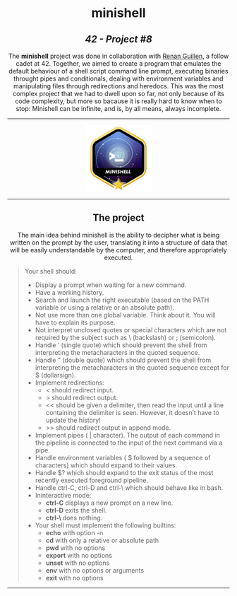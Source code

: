 <h1 align=center>
	<b>minishell</b>
</h1>

<h2 align=center>
	 <i>42 - Project #8</i>
</h2>

<p align=center>
	The <b>minishell</b> project was done in collaboration with <a href="https://github.com/renanguillen">Renan Guillen</a>, a follow cadet at 42. Together, we aimed to create a program that emulates the default behaviour of a shell script command line prompt, executing binaries throught pipes and conditionals, dealing with environment variables and manipulating files through redirections and heredocs. This was the most complex project that we had to dwell upon so far, not only because of its code complexity, but more so bacause it is really hard to know when to stop: Minishell can be infinite, and is, by all means, always incomplete.

---
<div align=center>
<img src=https://github.com/ellewolfgher/minishell/blob/main/minishell.png alt="42 Project Minishell Bonus Badge"/>
</div>

---

<h2 align=center>
The project
</h2>

<p align=center>
The main idea behind minishell is the ability to decipher what is being written on the prompt by the user, translating it into a structure of data that will be easily understandable by the computer, and therefore appropriately executed.
</p>

> Your shell should: 
> - Display a prompt when waiting for a new command. 
> - Have a working history. 
> - Search and launch the right executable (based on the PATH variable or using a relative or an absolute path). 
> - Not use more than one global variable. Think about it. You will have to explain its purpose. 
> - Not interpret unclosed quotes or special characters which are not required by the subject such as \ (backslash) or ; (semicolon). 
> - Handle ’ (single quote) which should prevent the shell from interpreting the metacharacters in the quoted sequence. 
> - Handle " (double quote) which should prevent the shell from interpreting the metacharacters in the quoted sequence except for $ (dollarsign).
> - Implement redirections: 
> 	- < should redirect input. 
> 	- \> should redirect output. 
> 	- << should be given a delimiter, then read the input until a line containing the delimiter is seen. However, it doesn’t have to update the history! 
> 	- \>> should redirect output in append mode. 
> - Implement pipes ( | character). The output of each command in the pipeline is connected to the input of the next command via a pipe. 
> - Handle environment variables ( $ followed by a sequence of characters) which should expand to their values. 
> - Handle $? which should expand to the exit status of the most recently executed foreground pipeline. 
> - Handle ctrl-C, ctrl-D and ctrl-\ which should behave like in bash. 
> - Ininteractive mode: 
> 	- <b>ctrl-C</b> displays a new prompt on a new line. 
> 	- <b>ctrl-D</b> exits the shell. 
> 	- <b>ctrl-\ </b>does nothing. 
> - Your shell must implement the following builtins: 
> 	- <b>echo</b> with option -n 
> 	- <b>cd</b> with only a relative or absolute path 
> 	- <b>pwd</b> with no options 
> 	- <b>export</b> with no options 
> 	- <b>unset</b> with no options 
> 	- <b>env</b> with no options or arguments 
> 	- <b>exit</b> with no options

---

